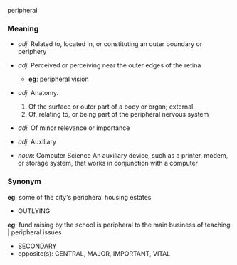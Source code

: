 peripheral
### Meaning
+ _adj_: Related to, located in, or constituting an outer boundary or periphery
+ _adj_: Perceived or perceiving near the outer edges of the retina
    + __eg__: peripheral vision
+ _adj_: Anatomy.
   1. Of the surface or outer part of a body or organ; external.
   2. Of, relating to, or being part of the peripheral nervous system
+ _adj_: Of minor relevance or importance
+ _adj_: Auxiliary

+ _noun_: Computer Science
 An auxiliary device, such as a printer, modem, or storage system, that works in conjunction with a computer

### Synonym

__eg__: some of the city's peripheral housing estates

+ OUTLYING

__eg__: fund raising by the school is peripheral to the main business of teaching | peripheral issues

+ SECONDARY
+ opposite(s): CENTRAL, MAJOR, IMPORTANT, VITAL


